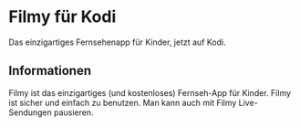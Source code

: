 # Filmy für Kodi
Das einzigartiges Fernsehenapp für Kinder, jetzt auf Kodi.
## Informationen
Filmy ist das einzigartiges (und kostenloses) Fernseh-App für Kinder. Filmy ist sicher und einfach zu benutzen. Man kann auch mit Filmy Live-Sendungen pausieren.
